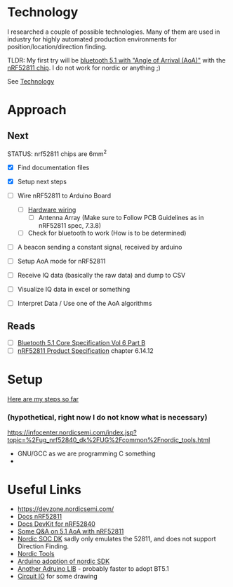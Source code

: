 # Technology

I researched a couple of possible technologies. Many of them are used in industry for highly automated production environments for position/location/direction finding.

TLDR: My first try will be [bluetooth 5.1 with "Angle of Arrival (AoA)"](https://www.bluetooth.com/blog/new-aoa-aod-bluetooth-capabilities/) 
with the [nRF52811 chip](https://www.nordicsemi.com/Products/Low-power-short-range-wireless/nRF52811/GetStarted).
I do not work for nordic or anything ;)


See [Technology](research/Technologies.md)

# Approach

## Next

STATUS: nrf52811 chips are 6mm<sup>2</sup> 

- [x] Find documentation files
- [x] Setup next steps
- [ ] Wire nRF52811 to Arduino Board
    - [ ] [Hardware wiring](research/ext_resources/nRF52811_PS_v1.0.pdf)
        - [ ] Antenna Array (Make sure to Follow PCB Guidelines as in nRF52811 spec, 7.3.8)
    - [ ] Check for bluetooth to work (How is to be determined)
- [ ] A beacon sending a constant signal, received by arduino
- [ ] Setup AoA mode for nRF52811 
- [ ] Receive IQ data (basically the raw data) and dump to CSV
- [ ] Visualize IQ data in excel or something
- [ ] Interpret Data / Use one of the AoA algorithms

    
## Reads

- [ ] [Bluetooth 5.1 Core Specification Vol 6 Part B](research/ext_resources/Core_v5.1.pdf)
- [ ] [nRF52811 Product Specification](research/ext_resources/nRF52811_PS_v1.0.pdf)  chapter 6.14.12

# Setup

[Here are my steps so far](research/Setup-Done.md)

### (hypothetical, right now I do not know what is necessary)

https://infocenter.nordicsemi.com/index.jsp?topic=%2Fug_nrf52840_dk%2FUG%2Fcommon%2Fnordic_tools.html

* GNU/GCC as we are programming C something
* 

# Useful Links

* https://devzone.nordicsemi.com/
* [Docs nRF52811](https://infocenter.nordicsemi.com/index.jsp?topic=%2Fstruct_nrf52%2Fstruct%2Fnrf52811.html&cp=3_3)
* [Docs DevKit for nRF52840](https://infocenter.nordicsemi.com/index.jsp?topic=%2Fug_nrf52840_dk%2FUG%2Fnrf52840_DK%2Fkit_content.html)
* [Some Q&A on 5.1 AoA with nRF52811](https://devzone.nordicsemi.com/f/nordic-q-a/53729/nrf52811-aoa-mode-config)
* [Nordic SOC DK](https://www.nordicsemi.com/Software-and-tools/Software/nRF5-SDK)
sadly only emulates the 52811, and does not support Direction Finding.
* [Nordic Tools](https://infocenter.nordicsemi.com/index.jsp?topic=%2Fug_nrf52840_dk%2FUG%2Fcommon%2Fnordic_tools.html)
* [Arduino adoption of nordic SDK](https://github.com/sandeepmistry/arduino-nRF5)
* [Another Adruino LIB](https://github.com/adafruit/Adafruit_nRF52_Arduino) - probably faster to adopt BT5.1
* [Circuit IO](https://www.circuito.io/) for some drawing
